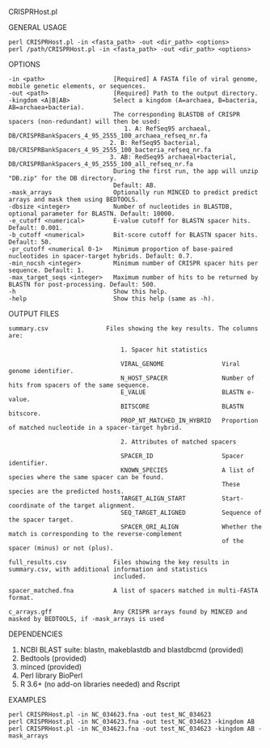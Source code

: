 CRISPRHost.pl

GENERAL USAGE

	perl CRISPRHost.pl -in <fasta_path> -out <dir_path> <options>
	perl /path/CRISPRHost.pl -in <fasta_path> -out <dir_path> <options>

OPTIONS

	-in <path>                   [Required] A FASTA file of viral genome, mobile genetic elements, or sequences.
	-out <path>                  [Required] Path to the output directory.
	-kingdom <A|B|AB>            Select a kingdom (A=archaea, B=bacteria, AB=archaea+bacteria). 
	                             The corresponding BLASTDB of CRISPR spacers (non-redundant) will then be used:
  	                                1. A: RefSeq95 archaeal, DB/CRISPRBankSpacers_4_95_2555_100_archaea_refseq_nr.fa
    	                        2. B: RefSeq95 bacterial, DB/CRISPRBankSpacers_4_95_2555_100_bacteria_refseq_nr.fa
      	                        3. AB: RedSeq95 archaeal+bacterial, DB/CRISPRBankSpacers_4_95_2555_100_all_refseq_nr.fa
  	                             During the first run, the app will unzip "DB.zip" for the DB directory.
  	                             Default: AB.
	-mask_arrays                 Optionally run MINCED to predict predict arrays and mask them using BEDTOOLS.
	-dbsize <integer>            Number of nucleotides in BLASTDB, optional parameter for BLASTN. Default: 10000.
	-e_cutoff <numerical>        E-value cutoff for BLASTN spacer hits. Default: 0.001.
	-b_cutoff <numerical>        Bit-score cutoff for BLASTN spacer hits. Default: 50.
	-pr_cutoff <numerical 0-1>   Minimum proportion of base-paired nucleotides in spacer-target hybrids. Default: 0.7.
	-min_nocsh <integer>         Minimum number of CRISPR spacer hits per sequence. Default: 1.
	-max_target_seqs <integer>   Maximum number of hits to be returned by BLASTN for post-processing. Default: 500.
	-h                           Show this help.
	-help                        Show this help (same as -h).      

OUTPUT FILES

	summary.csv                Files showing the key results. The columns are:

                                   1. Spacer hit statistics
                             
                                   VIRAL_GENOME                Viral genome identifier.
                                   N_HOST_SPACER               Number of hits from spacers of the same sequence.
                                   E_VALUE                     BLASTN e-value.
                                   BITSCORE                    BLASTN bitscore.
                                   PROP_NT_MATCHED_IN_HYBRID   Proportion of matched nucleotide in a spacer-target hybrid.
                                
                                   2. Attributes of matched spacers
                             
                                   SPACER_ID                   Spacer identifier.
                                   KNOWN_SPECIES               A list of species where the same spacer can be found. 
                                                               These species are the predicted hosts.
                                   TARGET_ALIGN_START          Start-coordinate of the target alignment.
                                   SEQ_TARGET_ALIGNED          Sequence of the spacer target.
                                   SPACER_ORI_ALIGN            Whether the match is corresponding to the reverse-complement 
                                                               of the spacer (minus) or not (plus). 
                                                     
	full_results.csv             Files showing the key results in summary.csv, with additional information and statistics
                                 included.
                             
	spacer_matched.fna           A list of spacers matched in multi-FASTA format.

	c_arrays.gff                 Any CRISPR arrays found by MINCED and masked by BEDTOOLS, if -mask_arrays is used                         

DEPENDENCIES

1. NCBI BLAST suite: blastn, makeblastdb and blastdbcmd (provided)
2. Bedtools (provided)
3. minced (provided)
4. Perl library BioPerl
5. R 3.6+ (no add-on libraries needed) and Rscript

EXAMPLES

	perl CRISPRHost.pl -in NC_034623.fna -out test_NC_034623
	perl CRISPRHost.pl -in NC_034623.fna -out test_NC_034623 -kingdom AB
	perl CRISPRHost.pl -in NC_034623.fna -out test_NC_034623 -kingdom AB -mask_arrays
